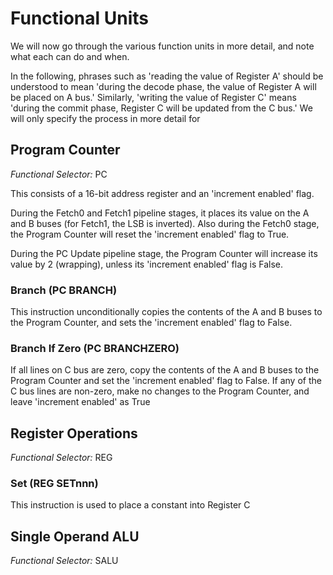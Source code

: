 # Functional Units

We will now go through the various function units in more detail, and note what each can do and when.

In the following, phrases such as 'reading the value of Register A' should be understood to mean
'during the decode phase, the value of Register A will be placed on A bus.'
Similarly, 'writing the value of Register C' means 'during the commit phase, Register C will be
updated from the C bus.'
We will only specify the process in more detail for

## Program Counter

*Functional Selector:* PC

This consists of a 16-bit address register and an 'increment enabled' flag.

During the Fetch0 and Fetch1 pipeline stages, it places its value on the A and B buses
(for Fetch1, the LSB is inverted).
Also during the Fetch0 stage, the Program Counter will reset the 'increment enabled' flag
to True.

During the PC Update pipeline stage, the Program Counter will increase its value by 2
(wrapping), unless its 'increment enabled' flag is False.

### Branch (PC BRANCH)

This instruction unconditionally copies the contents of the A and B buses to the Program
Counter, and sets the 'increment enabled' flag to False.

### Branch If Zero (PC BRANCHZERO)

If all lines on C bus are zero, copy the contents of the A and B buses to the Program
Counter and set the 'increment enabled' flag to False. If any of the C bus lines are
non-zero, make no changes to the Program Counter, and leave 'increment enabled' as True



## Register Operations

*Functional Selector:* REG

### Set (REG SETnnn)

This instruction is used to place a constant into Register C




## Single Operand ALU

*Functional Selector:* SALU

